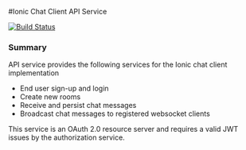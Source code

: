 #Ionic Chat Client API Service

[![Build Status](https://travis-ci.org/tim-mila/ionic-chat-client-server.svg?branch=master)](https://travis-ci.org/tim-mila/ionic-chat-client-server)

### Summary
API service provides the following services for the Ionic chat client implementation

* End user sign-up and login
* Create new rooms 
* Receive and persist chat messages
* Broadcast chat messages to registered websocket clients

This service is an OAuth 2.0 resource server and requires a valid JWT issues by the authorization service.